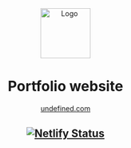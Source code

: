 <div align="center">
  <img alt="Logo" src="https://raw.githubusercontent.com/icedevera/icedevera/master/public/ice-logo.png" width="100" />
</div>
<h1 align="center">
  Portfolio website
</h1>
<p align="center">
<a href="https://undefined.com" target="_blank">undefined.com</a> 
</p>

<h2 align="center">
  <a href="hhttps://app.netlify.com/sites/icedevera/deploys" target="_blank">
    <img src="https://api.netlify.com/api/v1/badges/e326f3ff-7344-418d-a555-a97f061a82b9/deploy-status" alt="Netlify Status" />
  </h2>
</p>
